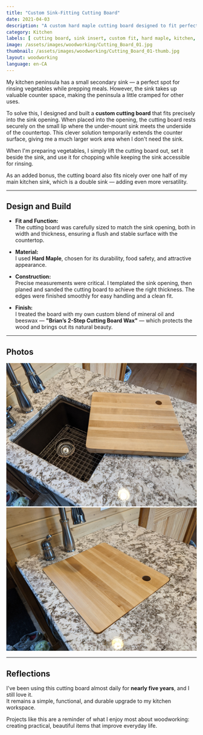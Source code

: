 ```yaml
---
title: "Custom Sink-Fitting Cutting Board"
date: 2021-04-03
description: "A custom hard maple cutting board designed to fit perfectly into a sink opening, extending kitchen counter space."
category: Kitchen
labels: [ cutting board, sink insert, custom fit, hard maple, kitchen, space-saving, utility ]
image: /assets/images/woodworking/Cutting_Board_01.jpg
thumbnail: /assets/images/woodworking/Cutting_Board_01-thumb.jpg
layout: woodworking
language: en-CA
---
```


My kitchen peninsula has a small secondary sink — a perfect spot for rinsing vegetables while prepping meals. However, the sink takes up valuable counter space, making the peninsula a little cramped for other uses.

To solve this, I designed and built a **custom cutting board** that fits precisely into the sink opening. When placed into the opening, the cutting board rests securely on the small lip where the under-mount sink meets the underside of the countertop. This clever solution temporarily extends the counter surface, giving me a much larger work area when I don't need the sink.

When I'm preparing vegetables, I simply lift the cutting board out, set it beside the sink, and use it for chopping while keeping the sink accessible for rinsing.

As an added bonus, the cutting board also fits nicely over one half of my main kitchen sink, which is a double sink — adding even more versatility.

---

## Design and Build

- **Fit and Function:**  
  The cutting board was carefully sized to match the sink opening, both in width and thickness, ensuring a flush and stable surface with the countertop.

- **Material:**  
  I used **Hard Maple**, chosen for its durability, food safety, and attractive appearance.

- **Construction:**  
  Precise measurements were critical. I templated the sink opening, then planed and sanded the cutting board to achieve the right thickness. The edges were finished smoothly for easy handling and a clean fit.

- **Finish:**  
  I treated the board with my own custom blend of mineral oil and beeswax — **"Brian’s 2-Step Cutting Board Wax"** — which protects the wood and brings out its natural beauty.

---

## Photos

<div class="row row-cols-1 row-cols-md-2 g-4 my-3">

  <div class="col">
    <a href="/assets/images/woodworking/Cutting_Board_01-01.jpg"><img
       title="The sink in the peninsula with the cutting board placed beside it, ready for use."
       class="img-fluid rounded shadow-sm"
       src="/assets/images/woodworking/Cutting_Board_01-01.jpg"
       alt="The sink in the peninsula with the cutting board placed beside it, ready for use."></a>
  </div>

  <div class="col">
    <a href="/assets/images/woodworking/Cutting_Board_01-02.jpg"><img
       title="The cutting board fitted into the sink opening, creating a seamless extended work surface."
       class="img-fluid rounded shadow-sm"
       src="/assets/images/woodworking/Cutting_Board_01-02.jpg"
       alt="The cutting board fitted into the sink opening, creating a seamless extended work surface."></a>
  </div>

</div>

---

## Reflections

I've been using this cutting board almost daily for **nearly five years**, and I still love it.  
It remains a simple, functional, and durable upgrade to my kitchen workspace.

Projects like this are a reminder of what I enjoy most about woodworking: creating practical, beautiful items that improve everyday life.

